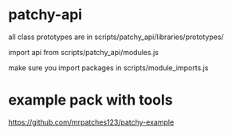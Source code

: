 # patchy-api

all class prototypes are in scripts/patchy_api/libraries/prototypes/

import api from scripts/patchy_api/modules.js

make sure you import packages in scripts/module_imports.js


# example pack with tools

https://github.com/mrpatches123/patchy-example
